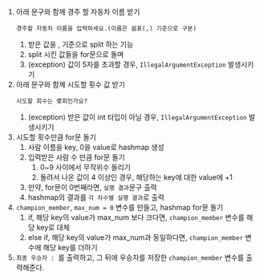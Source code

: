 1. 아래 문구와 함께 경주 할 자동차 이름 받기
   ```
   경주할 자동차 이름을 입력하세요.(이름은 쉼표(,) 기준으로 구분)
   ```
   1. 받은 값을 , 기준으로 split 하는 기능
   2. split 시킨 값들을 for문으로 돌며
   1. (exception) 값이 5자를 초과할 경우, `IllegalArgumentException` 발생시키기
2. 아래 문구와 함께 시도할 횟수 값 받기
   ```
   시도할 회수는 몇회인가요?
   ```
   1. (exception) 받은 값이 int 타입이 아닐 경우, `IllegalArgumentException` 발생시키기
3. 시도할 횟수만큼 for문 돌기
   1. 사람 이름을 key, 0을 value로 hashmap 생성
   2. 입력받은 사람 수 만큼 for문 돌기
      1. 0~9 사이에서 무작위수 돌리기
      2. 돌려서 나온 값이 4 이상인 경우, 해당하는 key에 대한 value에 +1
   3. 만약, for문이 0번째라면, `실행 결과`문구 출력
   4. hashmap의 결과를 `각 차수별 실행 결과`로 출력
4. `champion_member`, `max_num = 0` 변수를 만들고, hashmap for문 돌기
   1. if, 해당 key의 value가 max_num 보다 크다면, `champion_member` 변수를 해당 key로 대체
   2. else if, 해당 key의 value가 max_num과 동일하다면, `champion_member` 변수에 해당 key를 더하기
5. `최종 우승자 : `를 출력하고, 그 뒤에 우승자를 저장한 `champion_member` 변수를 출력해준다.